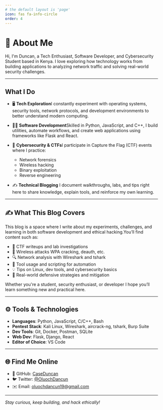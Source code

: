 ```yaml
---
# the default layout is 'page'
icon: fas fa-info-circle
order: 4
---
```

# 👋 About Me

Hi, I'm Duncan, a Tech Enthusiast, Software Developer, and Cybersecurity Student based in Kenya. I love exploring how technology works from building applications to analyzing network traffic and solving real-world security challenges.

---

## What I Do

- 🖥️ **Tech Exploration**I constantly experiment with operating systems, security tools, network protocols, and development environments to better understand modern computing.
- 👨‍💻 **Software Development**Skilled in Python, JavaScript, and C++, I build utilities, automate workflows, and create web applications using frameworks like Flask and React.
- 🔐 **Cybersecurity & CTFs**I participate in Capture the Flag (CTF) events where I practice:

  - Network forensics
  - Wireless hacking
  - Binary exploitation
  - Reverse engineering
- ✍️ **Technical Blogging**
  I document walkthroughs, labs, and tips right here to share knowledge, explain tools, and reinforce my own learning.

---

## ✍️ What This Blog Covers

This blog is a space where I write about my experiments, challenges, and learning in both software development and ethical hacking.You’ll find content such as:

- 🧪 CTF writeups and lab investigations
- 📡 Wireless attacks WPA cracking, deauth, etc.
- 🔍 Network analysis with Wireshark and tshark
- 🧰 Tool usage and scripting for automation
- 💡 Tips on Linux, dev tools, and cybersecurity basics
- 🧱 Real-world defensive strategies and mitigation

Whether you're a student, security enthusiast, or developer I hope you’ll learn something new and practical here.

---

## ⚙️ Tools & Technologies

- **Languages**: Python, JavaScript, C/C++, Bash
- **Pentest Stack**: Kali Linux, Wireshark, aircrack-ng, tshark, Burp Suite
- **Dev Tools**: Git, Docker, Postman, SQLite
- **Web Dev**: Flask, Django, React
- **Editor of Choice**: VS Code

---

## 🌐 Find Me Online

- 🔗 GitHub: [CaseDuncan](https://github.com/CaseDuncan)
- 🐦 Twitter: [@OluochDancun](https://twitter.com/OluochDancun)
- ✉️ Email: oluochdancun19@gmail.com

---

_Stay curious, keep building, and hack ethically!_
